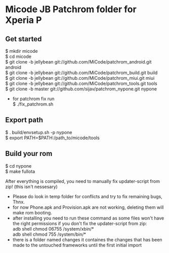 Micode JB Patchrom folder for Xperia P
=======================================



Get started
----------------

 $ mkdir micode <br>
 $ cd micode <br>
 $ git clone -b jellybean git://github.com/MiCode/patchrom_android.git android <br>
 $ git clone -b jellybean git://github.com/MiCode/patchrom_build.git build <br>
 $ git clone -b jellybean git://github.com/MiCode/patchrom_miui.git miui <br>
 $ git clone -b jellybean git://github.com/MiCode/patchrom_tools.git tools <br>
 $ git clone -b master git://github.com/sijav/patchrom_nypone.git nypone <br>
 
 - for patchrom fix run <br>
 $ ./fix_patchrom.sh <br>
 
 
 
Export path
-----------

 $ . build/envsetup.sh -p nypone <br>
 $ export PATH=$PATH:/path_to/micode/tools <br>
 
 
 
Build your rom
--------------

 $ cd nypone <br>
 $ make fullota <br>
 
 
 After everything is compiled, you need to manually fix updater-script from zip! (this isn't nessesary)
 
 - Please do look in temp folder for conflicts and try to fix remaining bugs, Thnx.
 - for now Phone.apk and Provision.apk are not working, deleting them will make rom booting.
 - after installing you need to run these command as some files won't have the right permissions if you don't fix the updater-script from zip:<br>
 	adb shell chmod 06755 /system/xbin/* <br>
 	adb shell chmod 755 /system/bin/* <br>
 - there is a folder named changes it containes the changes that has been made to the untouched frameworks until the first initial import
 
